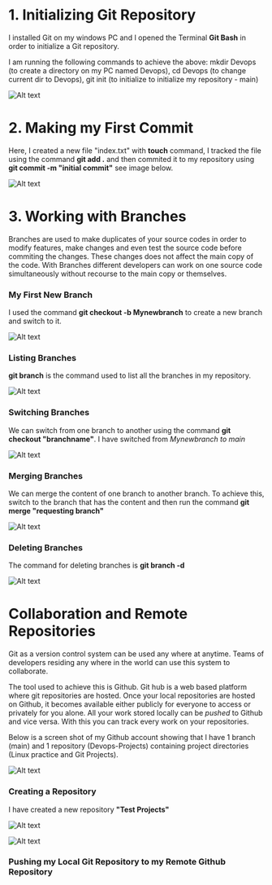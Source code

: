 # 1. Initializing Git Repository

I installed Git on my windows PC and I opened the Terminal **Git Bash** in order to initialize a Git repository.

I am running the following commands to achieve the above: mkdir Devops (to create a directory on my PC named Devops), cd Devops (to change current dir to Devops), git init (to initialize to initialize my repository - main)

![Alt text](<Images/git init.png>)



# 2. Making my First Commit

Here, I created a new file "index.txt" with **touch** command, I tracked the file using the command **git add .** and then commited it to my repository using **git commit -m "initial commit"** see image below.

![Alt text](<Images/git commit.png>)



# 3. Working with Branches

Branches are used to make duplicates of your source codes in order to modify features, make changes and even test the source code before commiting the changes. These changes does not affect the main copy of the code. With Branches different developers can work on one source code simultaneously without recourse to the main copy or themselves.

### My First New Branch

I used the command **git checkout -b Mynewbranch** to create a new branch and switch to it.

![Alt text](<Images/git new branch.png>)


### Listing Branches

**git branch** is the command used to list all the branches in my repository.

![Alt text](<Images/git branch.png>)


### Switching Branches

We can switch from one branch to another using the command **git checkout "branchname"**. I have switched from *Mynewbranch to main*

![Alt text](<Images/git checkout branch.png>)



### Merging Branches

We can merge the content of one branch to another branch. To achieve this, switch to the branch that has the content and then run the command **git merge "requesting branch"**

![Alt text](<Images/git merge.png>)


### Deleting Branches

The command for deleting branches is **git branch -d <branchname>**

![Alt text](<Images/git branch delete.png>)






# Collaboration and Remote Repositories

Git as a version control system can be used any where at anytime. Teams of developers residing any where in the world can use this system to collaborate.

The tool used to achieve this is Github. Git hub is a web based platform where git repositories are hosted. Once your local repositories are hosted on Github, it becomes available either publicly for everyone to access or privately for you alone. All your work stored locally can be *pushed* to Github and vice versa. With this you can track every work on your repositories.

Below is a screen shot of my Github account showing that I have 1 branch (main) and 1 repository (Devops-Projects) containing project directories (Linux practice and Git Projects).

![Alt text](<Images/github account.png>)


### Creating a Repository

I have created a new repository **"Test Projects"**

![Alt text](<Images/github new repo.png>)

![Alt text](<Images/github new repo 2.png>)


### Pushing my Local Git Repository to my Remote Github Repository



